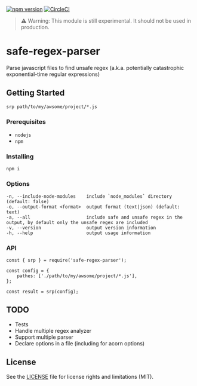 [![npm version](https://badge.fury.io/js/safe-regex-parser.svg)](https://badge.fury.io/js/safe-regex-parser) [![CircleCI](https://circleci.com/gh/b0uh/safe-regex-parser.svg?style=svg)](https://circleci.com/gh/b0uh/safe-regex-parser)

> :warning: Warning: This module is still experimental. It should not be used in production.


# safe-regex-parser

Parse javascript files to find unsafe regex (a.k.a. potentially catastrophic exponential-time regular expressions)

## Getting Started

```
srp path/to/my/awsome/project/*.js
```

### Prerequisites

- `nodejs`
- `npm`

### Installing

```
npm i
```

### Options

```
-n, --include-node-modules    include `node_modules` directory (default: false)
-o, --output-format <format>  output format (text|json) (default: text)
-a, --all                     include safe and unsafe regex in the output, by default only the unsafe regex are included
-v, --version                 output version information
-h, --help                    output usage information
```

### API
```
const { srp } = require('safe-regex-parser');

const config = {
    pathes: ['./path/to/my/awsome/project/*.js'],
};

const result = srp(config);
```


## TODO

- Tests
- Handle multiple regex analyzer
- Support multiple parser
- Declare options in a file (including for acorn options)

## License

See the [LICENSE](LICENSE.md) file for license rights and limitations (MIT).
